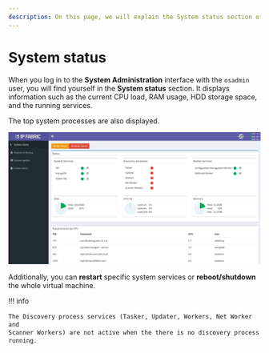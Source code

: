 ```yaml
---
description: On this page, we will explain the System status section of the System Administration interface.
---
```


# System status

When you log in to the **System Administration** interface with the `osadmin`
user, you will find yourself in the **System status** section. It displays
information such as the current CPU load, RAM usage, HDD storage space, and the
running services.

The top system processes are also displayed.

![System status](system_status.png)

Additionally, you can **restart** specific system services or
**reboot/shutdown** the whole virtual machine.

!!! info

    The Discovery process services (Tasker, Updater, Workers, Net Worker and
    Scanner Workers) are not active when the there is no discovery process
    running.
